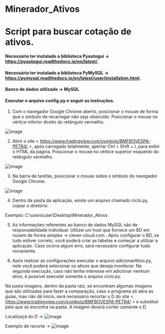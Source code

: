 # Minerador_Ativos
# Script para buscar cotação de ativos.

#### Necessário ter instalado a biblioteca Pyautogui -> https://pyautogui.readthedocs.io/en/latest/.

#### Necessário ter instalado a biblioteca PyMySQL -> https://pymysql.readthedocs.io/en/latest/user/installation.html.

#### Banco de dados utilizado -> MySQL

#### Executar o arquivo config.py e seguir as instruções.

1. Com o navegador Google Chrome aberto, posicionar o mouse de forma que o símbolo de recarregar não seja obstruído. Posicionar o mouse no vértice inferior direito do retângulo vermelho.

![image](https://user-images.githubusercontent.com/54442159/78452075-97dc7680-765f-11ea-9bbd-a3426b051509.png)

2. Abrir o site < https://www.tradingview.com/symbols/BMFBOVESPA-PETR4/ >, após carregado totalmente, apertar Ctrl + Shift + I, para exibir o HTML da página. Posicionar o mouse no vértice superior esquerdo do retângulo vermelho.

![image](https://user-images.githubusercontent.com/54442159/78452163-0cafb080-7660-11ea-88a8-aa570192b108.png)

3. Na barra de tarefas, posicionar o mouse sobre o símbolo do navegador Google Chrome.

![image](https://user-images.githubusercontent.com/54442159/78452202-4b456b00-7660-11ea-8ff6-2f1b65bbc386.png)

4. Dentro da pasta da aplicação, existe um arquivo chamado ciclo.py, copiar o diretório.

Exemplo: C:\users\user\Desktop\Minerador_Ativos

5. As informações referentes ao banco de dados MySQL são de responsabilidade individual. Utilizei um host que fornece um BD em nuvem de forma simples -> clever-cloud.com .
Após configurar o BD, se tudo estiver correto, você poderá criar as tabelas e começar a utilizar a aplicação. Caso ocorra algum erro, será necessário configurar tudo novamente.

6. Após realizar as configurações executar o arquivo adicionarAtivo.py, nele você poderá selecionar os ativos que deseja monitorar. Na segunda execução, caso não tenha interesse em adicionar nenhum ativo, é possível executar somente o arquivo ciclo.py.

Na pasta imagens, dentro da pasta raíz, se encontram algumas imagens que são utilizadas para fazer a comparação, caso o programa só abra as guias, mas não dê inicio, será necessário recortar o D do site < https://www.tradingview.com/symbols/BMFBOVESPA-PETR4/ > e substituir pelo que se encontra na pasta. A imagem deverá conter somente o D.

Localizaçã do D -> ![image](https://user-images.githubusercontent.com/54442159/78452541-336ee680-7662-11ea-86fb-424da13fb688.png)

Exemplo de recorte -> ![image](https://user-images.githubusercontent.com/54442159/78452501-e559e300-7661-11ea-8353-db8892ffc4ff.png)

